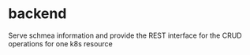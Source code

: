 # backend
Serve schmea information and provide the REST interface for the CRUD operations for one k8s resource
